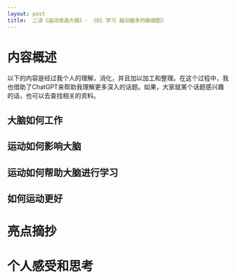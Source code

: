 ```yaml
---
layout: post
title:  二读《运动改造大脑》- 《01 学习 越动越多的脑细胞》
---
```


# 内容概述

以下的内容是经过我个人的理解，消化，并且加以加工和整理。在这个过程中，我也借助了ChatGPT来帮助我理解更多深入的话题。如果，大家就某个话题感兴趣的话，也可以去查找相关的资料。


## 大脑如何工作

## 运动如何影响大脑


## 运动如何帮助大脑进行学习 

## 如何运动更好


# 亮点摘抄

 

# 个人感受和思考


<!--stackedit_data:
eyJoaXN0b3J5IjpbOTc5MzE2NTk1XX0=
-->